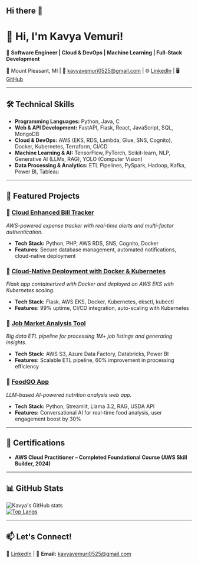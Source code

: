 ## Hi there 👋

<!--
**Kavyavemuri25/Kavyavemuri25** is a ✨ _special_ ✨ repository because its `README.md` (this file) appears on your GitHub profile.

Here are some ideas to get you started:

- 🔭 I’m currently working on ...
- 🌱 I’m currently learning ...
- 👯 I’m looking to collaborate on ...
- 🤔 I’m looking for help with ...
- 💬 Ask me about ...
- 📫 How to reach me: ...
- 😄 Pronouns: ...
- ⚡ Fun fact: ...
-->

# 👋 Hi, I'm Kavya Vemuri!  
🚀 **Software Engineer | Cloud & DevOps | Machine Learning | Full-Stack Development**  

📍 Mount Pleasant, MI | 📧 kavyavemuri0525@gmail.com | 🌐 [LinkedIn](https://www.linkedin.com/in/kavya-vemuri25/) | 🖥️ [GitHub](https://github.com/Kavyavemuri25)  

---

## 🛠️ Technical Skills  

- **Programming Languages:** Python, Java, C  
- **Web & API Development:** FastAPI, Flask, React, JavaScript, SQL, MongoDB  
- **Cloud & DevOps:** AWS (EKS, RDS, Lambda, Glue, SNS, Cognito), Docker, Kubernetes, Terraform, CI/CD  
- **Machine Learning & AI:** TensorFlow, PyTorch, Scikit-learn, NLP, Generative AI (LLMs, RAG), YOLO (Computer Vision)  
- **Data Processing & Analytics:** ETL Pipelines, PySpark, Hadoop, Kafka, Power BI, Tableau  

---

## 📌 Featured Projects  

### 🔹 [Cloud Enhanced Bill Tracker](https://github.com/Kavyavemuri25/cloud-bill-tracker)  
*AWS-powered expense tracker with real-time alerts and multi-factor authentication.*  
- **Tech Stack:** Python, PHP, AWS RDS, SNS, Cognito, Docker  
- **Features:** Secure database management, automated notifications, cloud-native deployment  

### 🔹 [Cloud-Native Deployment with Docker & Kubernetes](https://github.com/Kavyavemuri25/cloud-native-deployment)  
*Flask app containerized with Docker and deployed on AWS EKS with Kubernetes scaling.*  
- **Tech Stack:** Flask, AWS EKS, Docker, Kubernetes, eksctl, kubectl  
- **Features:** 99% uptime, CI/CD integration, auto-scaling with Kubernetes  

### 🔹 [Job Market Analysis Tool](https://github.com/Kavyavemuri25/Job-Market-ETL-Analytics)  
*Big data ETL pipeline for processing 1M+ job listings and generating insights.*  
- **Tech Stack:** AWS S3, Azure Data Factory, Databricks, Power BI  
- **Features:** Scalable ETL pipeline, 60% improvement in processing efficiency  

### 🔹 [FoodGO App](https://github.com/Kavyavemuri25/FoodGO-LLM-RAG-App)  
*LLM-based AI-powered nutrition analysis web app.*  
- **Tech Stack:** Python, Streamlit, Llama 3.2, RAG, USDA API  
- **Features:** Conversational AI for real-time food analysis, user engagement boost by 30%  

---

## 📜 Certifications  
- **AWS Cloud Practitioner – Completed Foundational Course (AWS Skill Builder, 2024)**  

---

## 📊 GitHub Stats  

![Kavya's GitHub stats](https://github-readme-stats.vercel.app/api?username=Kavyavemuri25&show_icons=true&theme=radical)  
[![Top Langs](https://github-readme-stats.vercel.app/api/top-langs/?username=Kavyavemuri25&layout=compact&theme=radical)](https://github.com/anuraghazra/github-readme-stats)  

---

## 📫 Let's Connect!  
💼 [LinkedIn](https://www.linkedin.com/in/kavya-vemuri25/) | 📧 **Email:** kavyavemuri0525@gmail.com  
